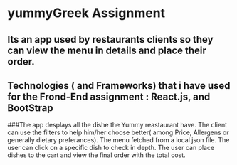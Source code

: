 # yummyGreek Assignment


## Its an app used by restaurants clients so they can view the menu in details and place their order.


## Technologies ( and Frameworks) that i have used for the Frond-End assignment : React.js, and BootStrap

###The app desplays all the dishe the Yummy reastaurant have. The client can use the filters to help him/her choose better( among Price, Allergens or generally dietary preferances). The menu fetched from a local json file. The user can click on a specific dish to check in depth. The user can place dishes to the cart and view the final order with the total cost. 

